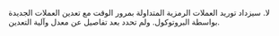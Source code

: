 لا. سيزداد توريد العملات الرمزية المتداولة بمرور الوقت مع تعدين العملات الجديدة بواسطة البروتوكول. ولم تحدد بعد تفاصيل عن معدل وآلية التعدين.